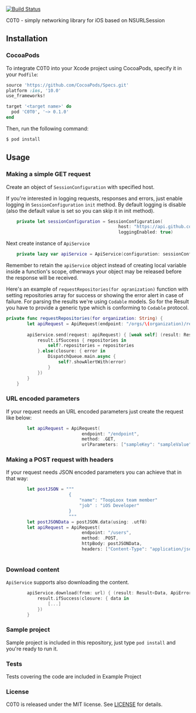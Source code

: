 [![Build Status](https://app.bitrise.io/app/e92e109959b2fd4a/status.svg?token=RK3sadyzv8puC80GhNLq3w&branch=develop)](https://app.bitrise.io/app/e92e109959b2fd4a)

C0T0 - simply networking library for iOS based on NSURLSession 
## Installation

### CocoaPods

To integrate C0T0 into your Xcode project using CocoaPods, specify it in your `Podfile`:

```ruby
source 'https://github.com/CocoaPods/Specs.git'
platform :ios, '10.0'
use_frameworks!

target '<target name>' do
  pod 'C0T0', '~> 0.1.0'
end

```

Then, run the following command:

```bash
$ pod install
```

## Usage

### Making a simple GET request

Create an object of `SessionConfiguration` with specified host.

If you're interested in logging requests, responses and errors, just enable logging in `SessionConfiguration` `init` method. By default logging is disable (also the default value is set so you can skip it in init method).

```swift 
    private let sessionConfiguration = SessionConfiguration(
                                           host: "https://api.github.com",
                                           loggingEnabled: true)
```

Next create instance of `ApiService`
```swift
    private lazy var apiService = ApiService(configuration: sessionConfiguration)
```

Remember to retain the `apiService` object instead of creating local variable inside a function's scope, otherways your object may be released before the response will be received.

Here's an example of `requestRepositories(for ogranization)` function with setting repositories array for success or showing the error alert in case of failure. For parsing the results we're using `Codable` models. So for the Result you have to provide a generic type which is conforming to `Codable` protocol.

```swift
private func requestRepositories(for organization: String) {
        let apiRequest = ApiRequest(endpoint: "/orgs/\(organization)/repos", method: .GET)
        
        apiService.send(request: apiRequest) { [weak self] (result: Result<[Repository], ApiError>) in
            result.ifSuccess { repositories in
                self?.repositories = repositories
            }.else(closure: { error in
                DispatchQueue.main.async {
                    self?.showAlertWith(error)
                }
            })
        }
    }
```

### URL encoded parameters

If your request needs an URL encoded parameters just create the request like below: 
```swift
        let apiRequest = ApiRequest(
                             endpoint: "/endpoint",
                             method: .GET, 
                             urlParameters: ["sampleKey": "sampleValue"])
```

### Making a POST request with headers

If your request needs JSON encoded parameters you can achieve that in that way:

```swift
        let postJSON = """
                        {
                            "name": "ToopLoox team member"
                            "job" : "iOS Developer"
                        }
                        """
        let postJSONData = postJSON.data(using: .utf8)
        let apiRequest = ApiRequest(
                             endpoint: "/users",
                             method: .POST,
                             httpBody: postJSONData,
                             headers: ["Content-Type": "application/json"])
       
```

### Download content

`ApiService` supports also downloading the content. 

```swift
        apiService.download(from: url) { (result: Result<Data, ApiError>) in
            result.ifSuccess(closure: { data in
                [...]
            })
        }
```

### Sample project

Sample project is included in this repository, just type `pod install` and you're ready to run it.


### Tests

Tests covering the code are included in Example Project

### License
C0T0 is released under the MIT license. See [LICENSE](../master/LICENSE) for details.
